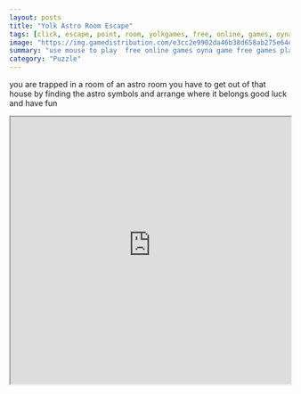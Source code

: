 ```yaml
---
layout: posts
title: "Yolk Astro Room Escape"
tags: [click, escape, point, room, yolkgames, free, online, games, oyna, game, free, games, play, play, games]
image: "https://img.gamedistribution.com/e3cc2e9902da46b38d658ab275e64e59.jpg"
summary: "use mouse to play  free online games oyna game free games play play games"
category: "Puzzle"
---
```


you are trapped in a room of an astro room you have to get out of that house by finding the astro symbols and arrange where it belongs good luck and have fun

<iframe width="100%" height="480px;" src="https://flash.gamedistribution.com?game=e3cc2e9902da46b38d658ab275e64e59"></iframe>